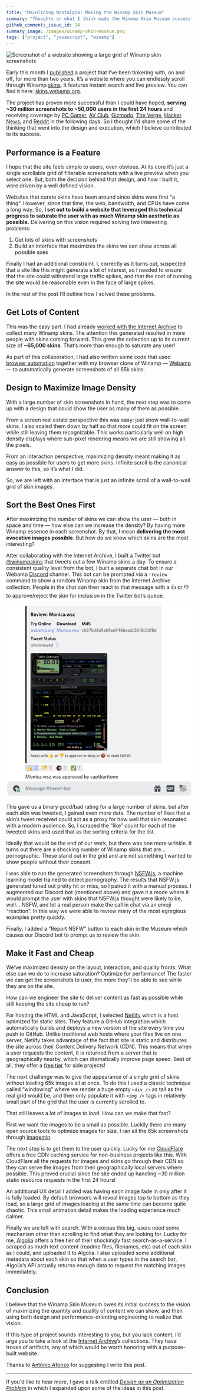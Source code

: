 ```yaml
---
title: "Mainlining Nostalgia: Making the Winamp Skin Museum"
summary: "Thoughts on what I think made the Winamp Skin Museum successful."
github_comments_issue_id: 14
summary_image: /images/winamp-skin-museum.png
tags: ["project", "javascript", "winamp"]
---
```


![Screenshot of a website showing a large grid of Winamp skin screenshots](/images/winamp-skin-museum.png)

Early this month I [published](https://twitter.com/captbaritone/status/1301551041784152064) a project that I’ve been tinkering with, on and off, for more than two years. It’s a website where you can endlessly scroll through Winamp [skins](<https://en.wikipedia.org/wiki/Skin_(computing)>). It features instant search and live preview. You can find it here: [skins.webamp.org](https://skins.webamp.org).

The project has proven more successful than I could have hoped, **serving ~30 million screenshots to ~50,000 users in the first 24 hours** and receiving coverage by [PC Gamer](https://www.pcgamer.com/heres-an-interactive-archive-of-65000-winamp-skins-for-you-to-browse-forever/), [AV Club](https://news.avclub.com/attention-digital-anthropologists-you-can-now-visit-an-1844954715), [Gizmodo](https://gizmodo.com/the-winamp-skin-museum-is-x-tremely-gnarly-1844958728), [The Verge](https://www.theverge.com/tldr/21430347/winamp-skin-museum-nostalgia-90s-00s-internet-art-history-ui), [Hacker News](https://news.ycombinator.com/item?id=24373699), and [Reddit](https://www.reddit.com/r/InternetIsBeautiful/comments/ilyjf1/infinite_scroll_through_65k_winamp_skins_with/) in the following days. So I thought I'd share some of the thinking that went into the design and execution, which I believe contributed to its success.

## Performance is a Feature

I hope that the site feels simple to users, even obvious. At its core it’s just a single scrollable grid of filterable screenshots with a live preview when you select one. But, both the decision behind that design, and how I built it, were driven by a well defined vision.

Websites that curate skins have been around since skins were first “a thing”. However, since that time, the web, bandwidth, and CPUs have come a long way. So, **I set out to build a website that leveraged this technical progress to saturate the user with as much Winamp skin aesthetic as possible.** Delivering on this vision required solving two interesting problems:

1. Get lots of skins with screenshots
2. Build an interface that maximizes the skins we can show across all possible axes

Finally I had an additional constraint. I, correctly as it turns out, suspected that a site like this might generate a lot of interest, so I needed to ensure that the site could withstand large traffic spikes, and that the cost of running the site would be reasonable even in the face of large spikes.

In the rest of the post I’ll outline how I solved these problems.

## Get Lots of Content

This was the easy part. I had already [worked with the Internet Archive](http://blog.archive.org/2018/10/02/dont-click-on-the-llama/) to collect many Winamp skins. The attention this generated resulted in more people with skins coming forward. This grew the collection up to its current size of **~65,000 skins**. That’s more than enough to saturate any user!

As part of this collaboration, I had also written some code that used [browser automation](https://pptr.dev/) together with my browser clone of Winamp — [Webamp](https://webamp.org) — to automatically generate screenshots of all 65k skins.

## Design to Maximize Image Density

With a large number of skin screenshots in hand, the next step was to come up with a design that could show the user as many of them as possible.

From a screen real estate perspective this was easy: just show wall-to-wall skins. I also scaled them down by half so that more could fit on the screen while still leaving them recognizable. This works particularly well on high density displays where sub-pixel rendering means we are still showing all the pixels.

From an interaction perspective, maximizing density meant making it as easy as possible for users to get more skins. Infinite scroll is the canonical answer to this, so it’s what I did.

So, we are left with an interface that is just an infinite scroll of a wall-to-wall grid of skin images.

## Sort the Best Ones First

After maximizing the _number_ of skins we can show the user — both in space and time — how else can we increase the density? By having more Winamp essence in each screenshot. By that, I mean **delivering the most evocative images possible**. But how do we know which skins are the most interesting?

After collaborating with the Internet Archive, I built a Twitter bot [@winampskins](https://twitter.com/winampskins) that tweets out a few Winamp skins a day. To ensure a consistent quality level from the bot, I built a separate chat bot in our Webamp [Discord](https://discord.com/) channel. This bot can be prompted via a `!review` command to show a random Winamp skin from the Internet Archive collection. People in the chat can then react to that message with a 👍 or 👎 to approve/reject the skin for inclusion in the Twitter bot’s queue.

![](/images/discord-winamp-skin-review.png)

This gave us a binary good/bad rating for a large number of skins, but after each skin was tweeted, I gained even more data. The number of likes that a skin’s tweet received could act as a proxy for how well that skin resonated with a modern audience. So, I scraped the “like” count for each of the tweeted skins and used that as the sorting criteria for the list.

Ideally that would be the end of our work, but there was one more wrinkle. It turns out there are a shocking number of Winamp skins that are… pornographic. These stand out in the grid and are not something I wanted to show people without their consent.

I was able to run the generated screenshots through [NSFW.js](https://nsfwjs.com/), a machine learning model trained to detect pornography. The results that NSFW.js generated tuned out pretty hit or miss, so I paired it with a manual process. I augmented our Discord bot (mentioned above) and gave it a mode where it would prompt the user with skins that NSFW.js thought were likely to be, well… NSFW, and let a real person make the call in chat via an emoji “reaction”. In this way we were able to review many of the most egregious examples pretty quickly.

Finally, I added a “Report NSFW” button to each skin in the Museum which causes our Discord bot to prompt us to review the skin.

## Make it Fast and Cheap

We’ve maximized density on the layout, interaction, and quality fronts. What else can we do to increase saturation? Optimize for performance! The faster we can get the screenshots to user, the more they’ll be able to see while they are on the site.

How can we engineer the site to deliver content as fast as possible while still keeping the site cheap to run?

For hosting the HTML and JavaScript, I selected [Netlify](https://www.netlify.com/) which is a host optimized for static sites. They feature a GitHub integration which automatically builds and deploys a new version of the site every time you push to GitHub. Unlike traditional web hosts where your files live on one server, Netlify takes advantage of the fact that site is static and distributes the site across their Content Delivery Network (CDN). This means that when a user requests the content, it is returned from a server that is geographically nearby, which can dramatically improve page speed. Best of all, they offer a [free tier](https://www.netlify.com/pricing/) for side projects!

The next challenge was to give the appearance of a single grid of skins without loading 65k images all at once. To do this I used a classic technique called “windowing” where we render a huge empty `<div />` as tall as the real grid would be, and then only populate it with `<img />` tags in relatively small part of the grid that the user is currently scrolled to.

That still leaves a lot of images to load. How can we make that fast?

First we want the images to be a small as possible. Luckily there are many open source tools to optimize images for size. I ran all the 65k screenshots through [imagemin](https://github.com/imagemin/imagemin-optipng).

The next step is to get them to the user quickly. Lucky for me [CloudFlare](https://www.cloudflare.com/) offers a free CDN caching service for non-business projects like this. With CloudFlare all the requests for images and skins go through their CDN so they can serve the images from their geographically local servers where possible. This proved crucial since the site ended up handling ~30 million static resource requests in the first 24 hours!

An additional UX detail I added was having each image fade in only after it is fully loaded. By default browsers will reveal images top to bottom as they load, so a large grid of images loading at the same time can become quite chaotic. This small animation detail makes the loading experience much calmer.

Finally we are left with search. With a corpus this big, users need some mechanism other than scrolling to find what they are looking for. Lucky for me, [Algolia](https://www.algolia.com/) offers a free tier of their shockingly fast search-as-a-service. I scraped as much text content (readme files, filenames, etc) out of each skin as I could, and uploaded it to Algolia. I also uploaded some additional metadata about each skin so that when a user types in the search bar, Algolia’s API actually returns enough data to request the matching images immediately.

## Conclusion

I believe that the Winamp Skin Museum owes its initial success to the vision of maximizing the quantity and quality of content we can show, and then using both design and performance-orienting engineering to realize that vision.

If this type of project sounds interesting to you, but you lack content, I’d urge you to take a look at the [Internet Archive](https://archive.org/)’s collections. They have troves of artifacts, any of which would be worth honoring with a purpose-built website.

Thanks to [António Afonso](https://twitter.com/aadsm) for suggesting I write this post.

---

If you'd like to hear more, I gave a talk entitled [_Design as an Optimization Problem_](/blog/talk-design-as-an-optimization-problem) in which I expanded upon some of the ideas in this post.
